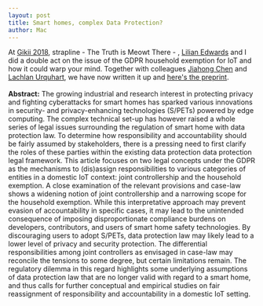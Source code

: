 ```yaml
---
layout: post
title: Smart homes, complex Data Protection?
author: Mac
---
```


At [Gikii 2018](http://www.gikii.org/gikii-vienna-2018-programme/), strapline - The Truth is Meowt There - , 
[Lilian Edwards](https://twitter.com/lilianedwards) and 
I did a double act on the issue of the GDPR household exemption for IoT and how it could warp your mind. 
Together with colleagues [Jiahong Chen](https://twitter.com/jiahong_chen) and [Lachlan Urquhart](https://twitter.com/mooseabyte),
we have now written it up and [here's the preprint](https://dx.doi.org/10.2139/ssrn.3483511).
<br /><br />
**Abstract:** The growing industrial and research interest in protecting privacy and fighting cyberattacks for smart homes has sparked various innovations in security- and privacy-enhancing technologies (S/PETs) powered by edge computing. The complex technical set-up has however raised a whole series of legal issues surrounding the regulation of smart home with data protection law. To determine how responsibility and accountability should be fairly assumed by stakeholders, there is a pressing need to first clarify the roles of these parties within the existing data protection data protection legal framework. This article focuses on two legal concepts under the GDPR as the mechanisms to (dis)assign responsibilities to various categories of entities in a domestic IoT context: joint controllership and the household exemption. A close examination of the relevant provisions and case-law shows a widening notion of joint controllership and a narrowing scope for the household exemption. While this interpretative approach may prevent evasion of accountability in specific cases, it may lead to the unintended consequence of imposing disproportionate compliance burdens on developers, contributors, and users of smart home safety technologies. By discouraging users to adopt S/PETs, data protection law may likely lead to a lower level of privacy and security protection. The differential responsibilities among joint controllers as envisaged in case-law may reconcile the tensions to some degree, but certain limitations remain. The regulatory dilemma in this regard highlights some underlying assumptions of data protection law that are no longer valid with regard to a smart home, and thus calls for further conceptual and empirical studies on fair reassignment of responsibility and accountability in a domestic IoT setting.
